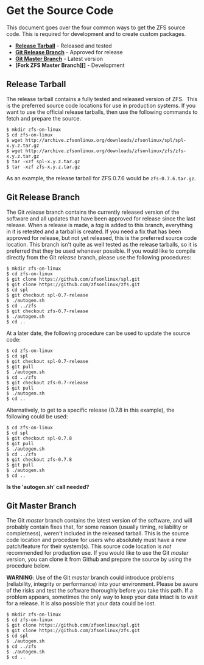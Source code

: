 <!--- When this page is updated, please also check the 'W-Get-Source' page -->

# Get the Source Code

This document goes over the four common ways to get the ZFS source code.  This is required for development and to create custom packages.

* **[Release Tarball](#release-tarball)** - Released and tested
* **[Git Release Branch](#git-release-branch)** - Approved for release
* **[Git Master Branch](#git-master-branch)** - Latest version
* **[Fork ZFS Master Branch][]** - Development

## Release Tarball

The release tarball contains a fully tested and released version of ZFS.  This is the preferred source code locations for use in production systems.  If you want to use the official release tarballs, then use the following commands to fetch and prepare the source.

```
$ mkdir zfs-on-linux
$ cd zfs-on-linux
$ wget http://archive.zfsonlinux.org/downloads/zfsonlinux/spl/spl-x.y.z.tar.gz
$ wget http://archive.zfsonlinux.org/downloads/zfsonlinux/zfs/zfs-x.y.z.tar.gz
$ tar -xzf spl-x.y.z.tar.gz
$ tar -xzf zfs-x.y.z.tar.gz
```

As an example, the release tarball for ZFS 0.7.6 would be ```zfs-0.7.6.tar.gz```.

## Git Release Branch

The Git *release* branch contains the currently released version of the software and all updates that have been approved for release since the last release.  When a release is made, a *tag* is added to this branch, everything in it is retested and a tarball is created.  If you need a fix that has been approved for release, but not yet released, this is the preferred source code location.  This branch isn't quite as well tested as the release tarballs, so it is preferred that they be used whenever possible.  If you would like to compile directly from the Git *release* branch, please use the following procedures:

```
$ mkdir zfs-on-linux
$ cd zfs-on-linux
$ git clone https://github.com/zfsonlinux/spl.git
$ git clone https://github.com/zfsonlinux/zfs.git
$ cd spl
$ git checkout spl-0.7-release
$ ./autogen.sh
$ cd ../zfs
$ git checkout zfs-0.7-release
$ ./autogen.sh
$ cd ..
```

At a later date, the following procedure can be used to update the source code:

```
$ cd zfs-on-linux
$ cd spl
$ git checkout spl-0.7-release
$ git pull
$ ./autogen.sh
$ cd ../zfs
$ git checkout zfs-0.7-release
$ git pull
$ ./autogen.sh
$ cd ..
```

Alternatively, to get to a specific release (0.7.8 in this example), the following could be used:

```
$ cd zfs-on-linux
$ cd spl
$ git checkout spl-0.7.8
$ git pull
$ ./autogen.sh
$ cd ../zfs
$ git checkout zfs-0.7.8
$ git pull
$ ./autogen.sh
$ cd ..
```

**Is the 'autogen.sh' call needed?**

## Git Master Branch

The Git *master* branch contains the latest version of the software, and will probably contain fixes that, for some reason (usually timing, reliability or completness), weren't included in the released tarball.  This is the source code location and procedure for users who absolutely must have a new patch/feature for their system(s).  This source code location is *not* recommended for production use.  If you would like to use the Git *master* version, you can clone it from Github and prepare the source by using the procedure below.

**WARNING**:  Use of the Git *master* branch could introduce problems (reliability, integrity or performance) into your environment.  Please be aware of the risks and test the software thoroughly before you take this path.  If a problem appears, sometimes the only way to keep your data intact is to wait for a release.  It is also possible that your data could be lost.

```
$ mkdir zfs-on-linux
$ cd zfs-on-linux
$ git clone https://github.com/zfsonlinux/spl.git
$ git clone https://github.com/zfsonlinux/zfs.git
$ cd spl
$ ./autogen.sh
$ cd ../zfs
$ ./autogen.sh
$ cd ..
```

[zol]: https://github.com/zfsonlinux
